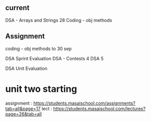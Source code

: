 ## current 

DSA - Arrays and Strings 28 
Coding - obj methods


## Assignment

coding - obj methods to 30 sep 

DSA Sprint Evaluation 
DSA - Contests 4
DSA 5

DSA Unit Evaluation 



# unit two starting 

assignment : https://students.masaischool.com/assignments?tab=all&page=17
lect : https://students.masaischool.com/lectures?page=26&tab=all

